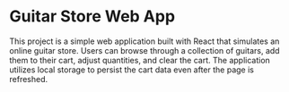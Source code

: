 # Guitar Store Web App

This project is a simple web application built with React that simulates an online guitar store. Users can browse through a collection of guitars, add them to their cart, adjust quantities, and clear the cart. The application utilizes local storage to persist the cart data even after the page is refreshed.
